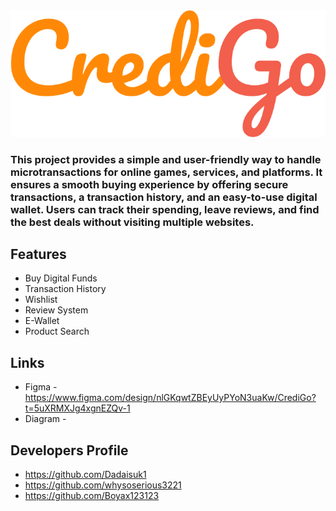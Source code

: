 <img src="https://github.com/Dadaisuk1/Dadaisuk1/blob/main/media/CrediGo_Logo.svg">

### This project provides a simple and user-friendly way to handle microtransactions for online games, services, and platforms. It ensures a smooth buying experience by offering secure transactions, a transaction history, and an easy-to-use digital wallet. Users can track their spending, leave reviews, and find the best deals without visiting multiple websites.

## Features

* Buy Digital Funds
* Transaction History
* Wishlist
* Review System
* E-Wallet
* Product Search

## Links
 
* Figma - https://www.figma.com/design/nlGKqwtZBEyUyPYoN3uaKw/CrediGo?t=5uXRMXJg4xgnEZQv-1
* Diagram - 

## Developers Profile

* https://github.com/Dadaisuk1
* https://github.com/whysoserious3221
* https://github.com/Boyax123123





